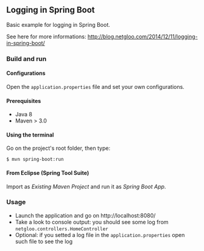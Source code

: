 ## Logging in Spring Boot

Basic example for logging in Spring Boot.

See here for more informations: http://blog.netgloo.com/2014/12/11/logging-in-spring-boot/


### Build and run

#### Configurations

Open the `application.properties` file and set your own configurations.

#### Prerequisites

- Java 8
- Maven > 3.0

#### Using the terminal

Go on the project's root folder, then type:

    $ mvn spring-boot:run

#### From Eclipse (Spring Tool Suite)

Import as *Existing Maven Project* and run it as *Spring Boot App*.

### Usage

- Launch the application and go on http://localhost:8080/
- Take a look to console output: you should see some log from 
  `netgloo.controllers.HomeController`
- Optional: if you setted a log file in the `application.properties` open such file to see the log

